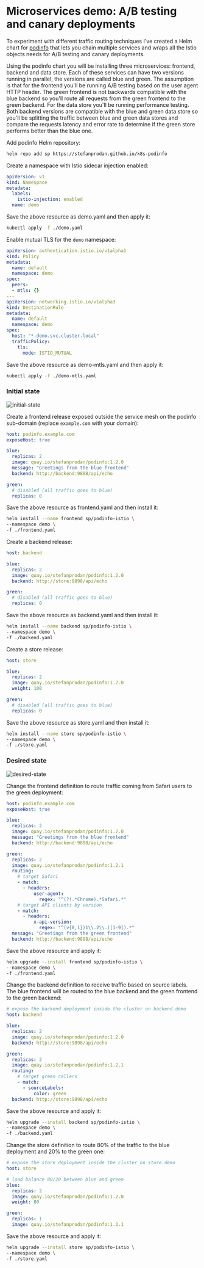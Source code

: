 # Microservices demo: A/B testing and canary deployments

To experiment with different traffic routing techniques 
I've created a Helm chart for [podinfo](https://github.com/stefanprodan/k8s-podinfo) that lets you chain multiple 
services and wraps all the Istio objects needs for A/B testing and canary deployments.

Using the podinfo chart you will be installing three microservices: frontend, backend and data store. 
Each of these services can have two versions running in parallel, the versions are called blue and green.
The assumption is that for the frontend you'll be running A/B testing based on the user agent HTTP header. 
The green frontend is not backwards compatible with the blue backend so you'll route all requests from the green 
frontend to the green backend. For the data store you'll be running performance testing. Both backend versions are 
compatible with the blue and green data store so you'll be splitting the traffic between blue and green data stores 
and compare the requests latency and error rate to determine if the green store performs 
better than the blue one.

Add podinfo Helm repository:

```bash
helm repo add sp https://stefanprodan.github.io/k8s-podinfo
```

Create a namespace with Istio sidecar injection enabled:

```yaml
apiVersion: v1
kind: Namespace
metadata:
  labels:
    istio-injection: enabled
  name: demo
```

Save the above resource as demo.yaml and then apply it:

```bash
kubectl apply -f ./demo.yaml
```

Enable mutual TLS for the `demo` namespace:

```yaml
apiVersion: authentication.istio.io/v1alpha1
kind: Policy
metadata:
  name: default
  namespace: demo
spec:
  peers:
  - mtls: {}
---
apiVersion: networking.istio.io/v1alpha3
kind: DestinationRule
metadata:
  name: default
  namespace: demo
spec:
  host: "*.demo.svc.cluster.local"
  trafficPolicy:
    tls:
      mode: ISTIO_MUTUAL
```

Save the above resource as demo-mtls.yaml and then apply it:

```bash
kubectl apply -f ./demo-mtls.yaml
```

### Initial state

![initial-state](https://github.com/stefanprodan/istio-gke/blob/master/docs/screens/routing-initial-state.png)

Create a frontend release exposed outside the service mesh on the podinfo sub-domain (replace `example.com` with your domain):

```yaml
host: podinfo.example.com
exposeHost: true

blue:
  replicas: 2
  image: quay.io/stefanprodan/podinfo:1.2.0
  message: "Greetings from the blue frontend"
  backend: http://backend:9898/api/echo

green:
  # disabled (all traffic goes to blue)
  replicas: 0
```

Save the above resource as frontend.yaml and then install it:

```bash
helm install --name frontend sp/podinfo-istio \
--namespace demo \
-f ./frontend.yaml
```

Create a backend release:

```yaml
host: backend

blue:
  replicas: 2
  image: quay.io/stefanprodan/podinfo:1.2.0
  backend: http://store:9898/api/echo

green:
  # disabled (all traffic goes to blue)
  replicas: 0
```

Save the above resource as backend.yaml and then install it:

```bash
helm install --name backend sp/podinfo-istio \
--namespace demo \
-f ./backend.yaml
```

Create a store release:

```yaml
host: store

blue:
  replicas: 2
  image: quay.io/stefanprodan/podinfo:1.2.0
  weight: 100

green:
  # disabled (all traffic goes to blue)
  replicas: 0
```

Save the above resource as store.yaml and then install it:

```bash
helm install --name store sp/podinfo-istio \
--namespace demo \
-f ./store.yaml
```

### Desired state

![desired-state](https://github.com/stefanprodan/istio-gke/blob/master/docs/screens/routing-desired-state.png)

Change the frontend definition to route traffic coming from Safari users to the green deployment:

```yaml
host: podinfo.example.com
exposeHost: true

blue:
  replicas: 2
  image: quay.io/stefanprodan/podinfo:1.2.0
  message: "Greetings from the blue frontend"
  backend: http://backend:9898/api/echo

green:
  replicas: 2
  image: quay.io/stefanprodan/podinfo:1.2.1
  routing:
    # target Safari
    - match:
      - headers:
          user-agent:
            regex: "^(?!.*Chrome).*Safari.*"
    # target API clients by version
    - match:
      - headers:
          x-api-version:
            regex: "^(v{0,1})1\\.2\\.([1-9]).*"
  message: "Greetings from the green frontend"
  backend: http://backend:9898/api/echo
```

Save the above resource and apply it:

```bash
helm upgrade --install frontend sp/podinfo-istio \
--namespace demo \
-f ./frontend.yaml
```

Change the backend definition to receive traffic based on source labels. The blue frontend will be routed to the blue
backend and the green frontend to the green backend:

```yaml
# expose the backend deployment inside the cluster on backend.demo
host: backend

blue:
  replicas: 2
  image: quay.io/stefanprodan/podinfo:1.2.0
  backend: http://store:9898/api/echo

green:
  replicas: 2
  image: quay.io/stefanprodan/podinfo:1.2.1
  routing:
    # target green callers
    - match:
      - sourceLabels:
          color: green
  backend: http://store:9898/api/echo
```

Save the above resource and apply it:

```bash
helm upgrade --install backend sp/podinfo-istio \
--namespace demo \
-f ./backend.yaml
```

Change the store definition to route 80% of the traffic to the blue deployment and 20% to the green one:

```yaml
# expose the store deployment inside the cluster on store.demo
host: store

# load balance 80/20 between blue and green
blue:
  replicas: 2
  image: quay.io/stefanprodan/podinfo:1.2.0
  weight: 80

green:
  replicas: 1
  image: quay.io/stefanprodan/podinfo:1.2.1
```

Save the above resource and apply it:

```bash
helm upgrade --install store sp/podinfo-istio \
--namespace demo \
-f ./store.yaml
```
